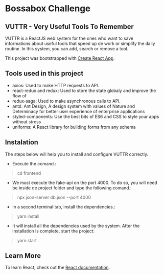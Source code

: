 # Bossabox Challenge
## VUTTR - Very Useful Tools To Remember

VUTTR is a ReactJS web system for the ones who want to save informations about useful tools that speed up de work or simplify the daily routine. In this system, you can add, search or remove a tool.

This project was bootstrapped with [Create React App](https://github.com/facebook/create-react-app).

## Tools used in this project

- axios: Used to make HTTP requests to API.
- react-redux and redux: Used to store the state globaly and improve the flow of 
- redux-saga: Used to make asynchronous calls to API.
- antd: Ant Design, A design system with values of Nature and Determinacy for better user experience of enterprise applications
- styled-components: Use the best bits of ES6 and CSS to style your apps without stress
- uniforms: A React library for building forms from any schema

## Instalation

The steps below will help you to install and configure VUTTR correctly.

- Execute the comand.:

> cd frontend

- We must execute the fake-api on the port 4000. To do so, you will need be inside de project folder and type the following comand.:

> npx json-server db.json --port 4000

- In a second terminal tab, install the dependencies.:

> yarn install

- It will install all the dependencies used by the system. After the installation is complete, start the project:

> yarn start


## Learn More

To learn React, check out the [React documentation](https://reactjs.org/).
